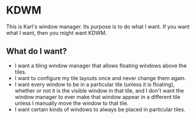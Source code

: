 
KDWM
====

This is Karl's window manager. Its purpose is to do what I want. If you want
what I want, then you might want KDWM.

What do I want?
---------------
* I want a tiling window manager that allows floating windows above the tiles.
* I want to configure my tile layouts once and never change them again.
* I want every window to be in a particular tile (unless it is floating),
whether or not it is the visible window in that tile, and I don't want the
window manager to ever make that window appear in a different tile unless I
manually move the window to that tile.
* I want certain kinds of windows to always be placed in particular tiles.

